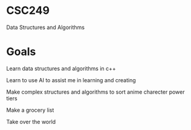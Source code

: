 # CSC249
Data Structures and Algorithms

# Goals
Learn data structures and algorithms in c++

Learn to use AI to assist me in learning and creating

Make complex structures and algorithms to sort anime charecter power tiers

Make a grocery list

Take over the world